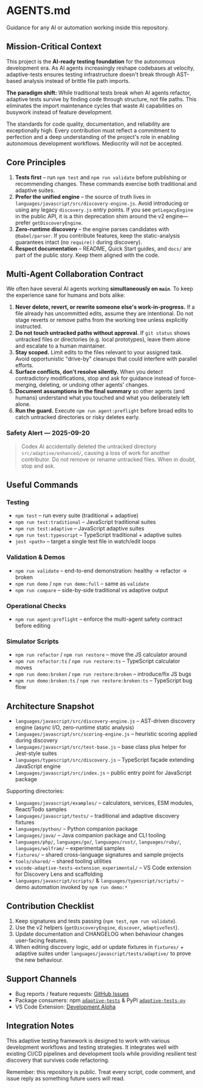 # AGENTS.md

Guidance for any AI or automation working inside this repository.

## Mission-Critical Context

This project is the **AI-ready testing foundation** for the autonomous development era. As AI agents increasingly reshape codebases at velocity, adaptive-tests ensures testing infrastructure doesn't break through AST-based analysis instead of brittle file path imports.

**The paradigm shift:** While traditional tests break when AI agents refactor, adaptive tests survive by finding code through structure, not file paths. This eliminates the import maintenance cycles that waste AI capabilities on busywork instead of feature development.

The standards for code quality, documentation, and reliability are exceptionally high. Every contribution must reflect a commitment to perfection and a deep understanding of the project's role in enabling autonomous development workflows. Mediocrity will not be accepted.

## Core Principles

1. **Tests first** – run `npm test` and `npm run validate` before publishing or
   recommending changes. These commands exercise both traditional and adaptive
   suites.
2. **Prefer the unified engine** – the source of truth lives in
   `languages/javascript/src/discovery-engine.js`. Avoid introducing or using any legacy
   `discovery.js` entry points. If you see `getLegacyEngine` in the public API,
   it is a thin deprecation shim around the v2 engine—prefer `getDiscoveryEngine`.
3. **Zero-runtime discovery** – the engine parses candidates with
   `@babel/parser`. If you contribute features, keep the static-analysis
   guarantees intact (no `require()` during discovery).
4. **Respect documentation** – README, Quick Start guides, and `docs/` are part
   of the public story. Keep them aligned with the code.

## Multi-Agent Collaboration Contract

We often have several AI agents working **simultaneously on `main`**. To keep the
experience sane for humans and bots alike:

1. **Never delete, revert, or rewrite someone else's work-in-progress.** If a file
   already has uncommitted edits, assume they are intentional. Do not stage reverts
   or remove paths from the working tree unless explicitly instructed.
2. **Do not touch untracked paths without approval.** If `git status` shows
   untracked files or directories (e.g. local prototypes), leave them alone and
   escalate to a human maintainer.
3. **Stay scoped.** Limit edits to the files relevant to your assigned task. Avoid
   opportunistic "drive-by" cleanups that could interfere with parallel efforts.
4. **Surface conflicts, don't resolve silently.** When you detect contradictory
   modifications, stop and ask for guidance instead of force-merging, deleting, or
   undoing other agents' changes.
5. **Document assumptions in the final summary** so other agents (and humans)
   understand what you touched and what you deliberately left alone.
6. **Run the guard.** Execute `npm run agent:preflight` before broad edits to catch
   untracked directories or risky deletes early.

### Safety Alert — 2025-09-20
>
> Codex AI accidentally deleted the untracked directory `src/adaptive/enhanced/`,
> causing a loss of work for another contributor. Do not remove or rename
> untracked files. When in doubt, stop and ask.

## Useful Commands

### Testing

- `npm test` – run every suite (traditional + adaptive)
- `npm run test:traditional` – JavaScript traditional suites
- `npm run test:adaptive` – JavaScript adaptive suites
- `npm run test:typescript` – TypeScript traditional + adaptive suites
- `jest <path>` – target a single test file in watch/edit loops

### Validation & Demos

- `npm run validate` – end-to-end demonstration: healthy → refactor → broken
- `npm run demo` / `npm run demo:full` – same as `validate`
- `npm run compare` – side-by-side traditional vs adaptive output

### Operational Checks

- `npm run agent:preflight` – enforce the multi-agent safety contract before editing

### Simulator Scripts

- `npm run refactor` / `npm run restore` – move the JS calculator around
- `npm run refactor:ts` / `npm run restore:ts` – TypeScript calculator moves
- `npm run demo:broken` / `npm run restore:broken` – introduce/fix JS bugs
- `npm run demo:broken:ts` / `npm run restore:broken:ts` – TypeScript bug flow

## Architecture Snapshot

- `languages/javascript/src/discovery-engine.js` – AST-driven discovery engine (async I/O,
  zero-runtime static analysis)
- `languages/javascript/src/scoring-engine.js` – heuristic scoring applied during discovery
- `languages/javascript/src/test-base.js` – base class plus helper for Jest-style suites
- `languages/typescript/src/discovery.js` – TypeScript façade extending JavaScript engine
- `languages/javascript/src/index.js` – public entry point for JavaScript package

Supporting directories:

- `languages/javascript/examples/` – calculators, services, ESM modules, React/Todo samples
- `languages/javascript/tests/` – traditional and adaptive discovery fixtures
- `languages/python/` – Python companion package
- `languages/java/` – Java companion package and CLI tooling
- `languages/php/`, `languages/go/`, `languages/rust/`, `languages/ruby/`, `languages/wolfram/` – experimental samples
- `fixtures/` – shared cross-language signatures and sample projects
- `tools/shared/` – shared tooling utilities
- `vscode-adaptive-tests-extension_experimental/` – VS Code extension for Discovery Lens and scaffolding
- `languages/javascript/scripts/` & `languages/typescript/scripts/` – demo automation invoked by `npm run demo:*`

## Contribution Checklist

1. Keep signatures and tests passing (`npm test`, `npm run validate`).
2. Use the v2 helpers (`getDiscoveryEngine`, `discover`, `adaptiveTest`).
3. Update documentation and CHANGELOG when behaviour changes user-facing
   features.
4. When editing discovery logic, add or update fixtures in
   `fixtures/` + adaptive suites under `languages/javascript/tests/adaptive/` to prove the new
   behaviour.

## Support Channels

- Bug reports / feature requests: [GitHub Issues](https://github.com/anon57396/adaptive-tests/issues)
- Package consumers: npm [`adaptive-tests`](https://www.npmjs.com/package/adaptive-tests) &
  PyPI [`adaptive-tests-py`](https://pypi.org/project/adaptive-tests-py/)
- VS Code Extension: [Development Alpha](vscode-adaptive-tests-extension_experimental/README.md)

## Integration Notes

This adaptive testing framework is designed to work with various development workflows and testing strategies. It integrates well with existing CI/CD pipelines and development tools while providing resilient test discovery that survives code refactoring.

Remember: this repository is public. Treat every script, code comment, and issue
reply as something future users will read.
